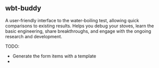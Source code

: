 wbt-buddy
---------

A user-friendly interface to the water-boiling test, allowing quick comparisons to existing results. Helps you debug your stoves, learn the basic engineering, share breakthroughs, and engage with the ongoing research and development.

TODO:

- Generate the form items with a template
- 